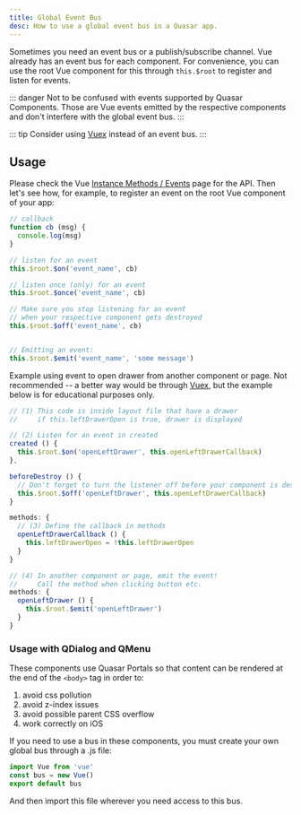 ```yaml
---
title: Global Event Bus
desc: How to use a global event bus in a Quasar app.
---
```

Sometimes you need an event bus or a publish/subscribe channel. Vue already has an event bus for each component. For convenience, you can use the root Vue component for this through `this.$root` to register and listen for events.

::: danger
Not to be confused with events supported by Quasar Components. Those are Vue events emitted by the respective components and don't interfere with the global event bus.
:::

::: tip
Consider using [Vuex](https://vuex.vuejs.org) instead of an event bus.
:::

## Usage

Please check the Vue [Instance Methods / Events](https://vuejs.org/v2/api/#Instance-Methods-Events) page for the API. Then let's see how, for example, to register an event on the root Vue component of your app:

```js
// callback
function cb (msg) {
  console.log(msg)
}

// listen for an event
this.$root.$on('event_name', cb)

// listen once (only) for an event
this.$root.$once('event_name', cb)

// Make sure you stop listening for an event
// when your respective component gets destroyed
this.$root.$off('event_name', cb)


// Emitting an event:
this.$root.$emit('event_name', 'some message')
```

Example using event to open drawer from another component or page. Not recommended -- a better way would be through [Vuex](https://vuex.vuejs.org), but the example below is for educational purposes only.

```js
// (1) This code is inside layout file that have a drawer
//     if this.leftDrawerOpen is true, drawer is displayed

// (2) Listen for an event in created
created () {
  this.$root.$on('openLeftDrawer', this.openLeftDrawerCallback)
},

beforeDestroy () {
  // Don't forget to turn the listener off before your component is destroyed
  this.$root.$off('openLeftDrawer', this.openLeftDrawerCallback)
}

methods: {
  // (3) Define the callback in methods
  openLeftDrawerCallback () {
    this.leftDrawerOpen = !this.leftDrawerOpen
  }
}

// (4) In another component or page, emit the event!
//     Call the method when clicking button etc.
methods: {
  openLeftDrawer () {
    this.$root.$emit('openLeftDrawer')
  }
}
```

### Usage with QDialog and QMenu

These components use Quasar Portals so that content can be rendered at the end of the `<body>` tag in order to:
1. avoid css pollution
2. avoid z-index issues
3. avoid possible parent CSS overflow
4. work correctly on iOS

If you need to use a bus in these components, you must create your own global bus through a .js file:

```js
import Vue from 'vue'
const bus = new Vue()
export default bus
```

And then import this file wherever you need access to this bus.
